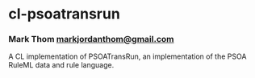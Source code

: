 # cl-psoatransrun
### Mark Thom <markjordanthom@gmail.com>

A CL implementation of PSOATransRun, an implementation of the PSOA RuleML data and rule language.

